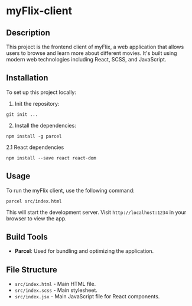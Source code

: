 # myFlix-client

## Description

This project is the frontend client of myFlix, a web application that allows users to browse and learn more about different movies. It's built using modern web technologies including React, SCSS, and JavaScript.

## Installation

To set up this project locally:

1. Init the repository:

`git init
...`

2. Install the dependencies:

`npm install -g parcel`

2.1 React dependencies

`npm install --save react react-dom`

## Usage

To run the myFlix client, use the following command:

`parcel src/index.html`

This will start the development server. Visit `http://localhost:1234` in your browser to view the app.

## Build Tools

- **Parcel**: Used for bundling and optimizing the application.

## File Structure

- `src/index.html` - Main HTML file.
- `src/index.scss` - Main stylesheet.
- `src/index.jsx` - Main JavaScript file for React components.
